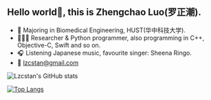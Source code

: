 ## Hello world👋, this is Zhengchao Luo(罗正潮).

- 📖 Majoring in Biomedical Engineering, HUST(华中科技大学).
- 🧑🏻‍💻 Researcher & Python programmer, also programming in C++, Objective-C, Swift and so on.
- 🎧 Listening Japanese music, favourite singer: Sheena Ringo.
- :email: lzcstan@gmail.com


![Lzcstan's GitHub stats](https://github-readme-stats.vercel.app/api?username=Lzcstan&show_icons=true&theme=tokyonight)

[![Top Langs](https://github-readme-stats.vercel.app/api/top-langs/?username=Lzcstan&layout=compact)](https://github.com/Lzcstan/github-readme-stats)

